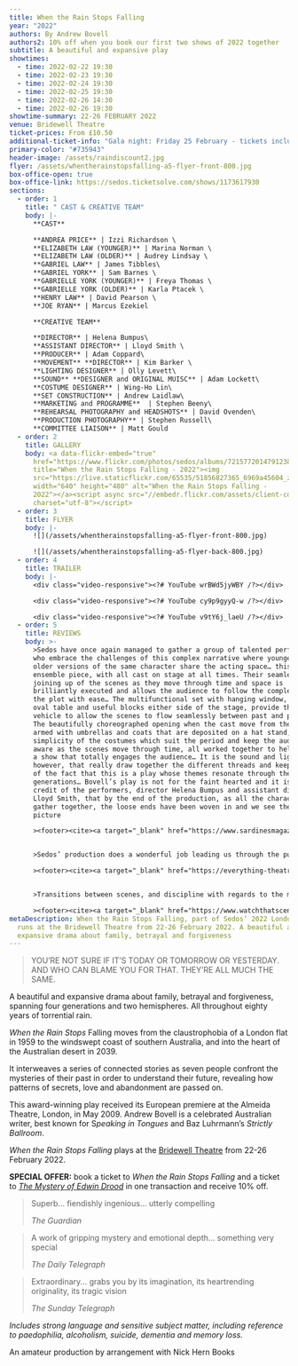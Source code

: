```yaml
---
title: When the Rain Stops Falling
year: "2022"
authors: By Andrew Bovell
authors2: 10% off when you book our first two shows of 2022 together
subtitle: A beautiful and expansive play
showtimes:
  - time: 2022-02-22 19:30
  - time: 2022-02-23 19:30
  - time: 2022-02-24 19:30
  - time: 2022-02-25 19:30
  - time: 2022-02-26 14:30
  - time: 2022-02-26 19:30
showtime-summary: 22-26 FEBRUARY 2022
venue: Bridewell Theatre
ticket-prices: From £10.50
additional-ticket-info: "Gala night: Friday 25 February - tickets include a drink and programme"
primary-color: "#735943"
header-image: /assets/raindiscount2.jpg
flyer: /assets/whentherainstopsfalling-a5-flyer-front-800.jpg
box-office-open: true
box-office-link: https://sedos.ticketsolve.com/shows/1173617930
sections:
  - order: 1
    title: " CAST & CREATIVE TEAM"
    body: |-
      **CAST**

      **ANDREA PRICE** | Izzi Richardson \
      **ELIZABETH LAW (YOUNGER)** | Marina Norman \
      **ELIZABETH LAW (OLDER)** | Audrey Lindsay \
      **GABRIEL LAW** | James Tibbles\
      **GABRIEL YORK** | Sam Barnes \
      **GABRIELLE YORK (YOUNGER)** | Freya Thomas \
      **GABRIELLE YORK (OLDER)** | Karla Ptacek \
      **HENRY LAW** | David Pearson \
      **JOE RYAN** | Marcus Ezekiel

      **CREATIVE TEAM**

      **DIRECTOR** | Helena Bumpus\
      **ASSISTANT DIRECTOR** | Lloyd Smith \
      **PRODUCER** | Adam Coppard\
      **MOVEMENT** **DIRECTOR** | Kim Barker \
      **LIGHTING DESIGNER** | Olly Levett\
      **SOUND** **DESIGNER and ORIGINAL MUISC** | Adam Lockett\
      **COSTUME DESIGNER** | Wing-Ho Lin\
      **SET CONSTRUCTION** | Andrew Laidlaw\
      **MARKETING and PROGRAMME**  | Stephen Beeny\
      **REHEARSAL PHOTOGRAPHY and HEADSHOTS** | David Ovenden\
      **PRODUCTION PHOTOGRAPHY** | Stephen Russell\
      **COMMITTEE LIAISON** | Matt Gould
  - order: 2
    title: GALLERY
    body: <a data-flickr-embed="true"
      href="https://www.flickr.com/photos/sedos/albums/72157720147912389"
      title="When the Rain Stops Falling - 2022"><img
      src="https://live.staticflickr.com/65535/51856827365_6969a45604_z.jpg"
      width="640" height="480" alt="When the Rain Stops Falling -
      2022"></a><script async src="//embedr.flickr.com/assets/client-code.js"
      charset="utf-8"></script>
  - order: 3
    title: FLYER
    body: |-
      ![](/assets/whentherainstopsfalling-a5-flyer-front-800.jpg)

      ![](/assets/whentherainstopsfalling-a5-flyer-back-800.jpg)
  - order: 4
    title: TRAILER
    body: |-
      <div class="video-responsive"><?# YouTube wrBWd5jyWBY /?></div>

      <div class="video-responsive"><?# YouTube cy9p9gyyQ-w /?></div>

      <div class="video-responsive"><?# YouTube v9tY6j_laeU /?></div>
  - order: 5
    title: REVIEWS
    body: >-
      >Sedos have once again managed to gather a group of talented performers
      who embrace the challenges of this complex narrative where younger and
      older versions of the same character share the acting space… this is an
      ensemble piece, with all cast on stage at all times. Their seamless
      joining up of the scenes as they move through time and space is
      brilliantly executed and allows the audience to follow the complexity of
      the plot with ease… The multifunctional set with hanging window, large
      oval table and useful blocks either side of the stage, provide the perfect
      vehicle to allow the scenes to flow seamlessly between past and present.
      The beautifully choreographed opening when the cast move from the gallery,
      armed with umbrellas and coats that are deposited on a hat stand, the
      simplicity of the costumes which suit the period and keep the audience
      aware as the scenes move through time, all worked together to help create
      a show that totally engages the audience… It is the sound and lighting,
      however, that really draw together the different threads and keep us aware
      of the fact that this is a play whose themes resonate through the
      generations… Bovell’s play is not for the faint hearted and it is to the
      credit of the performers, director Helena Bumpus and assistant director,
      Lloyd Smith, that by the end of the production, as all the characters
      gather together, the loose ends have been woven in and we see the complete
      picture

      ><footer><cite><a target="_blank" href="https://www.sardinesmagazine.co.uk/review/when-the-rain-stops-falling/">When the Rain Stops Falling, 2022, Sardines (*****)</a></cite></footer>


      >Sedos’ production does a wonderful job leading us through the puzzle, ensuring the experience treads the right line of mystery without confusion… Of particular note is the immense production value of this ‘amateur’ show. The borderless set supports well the fluidity of the piece as it drifts across time and space. The lighting is inventive and atmospheric, accenting the narrative structure with flickering lights as we cross a boundary into a different storyline and providing starry nights in the Australian outback. Music is used deftly throughout the piece, binding the different worlds with a perpetual stormy underscore and swelling cinematically at key moments. These all came together well to elevate the show into the relatively cavernous space at the Bridewell… this was a solid production of a challenging play.

      ><footer><cite><a target="_blank" href="https://everything-theatre.co.uk/2022/02/review-when-the-rain-stops-falling-bridewell-theatre.html">When the Rain Stops Falling, 2022, Everything Theatre</a></cite></footer>


      >Transitions between scenes, and discipline with regards to the movement of characters in and out of their parts is highly commendable, which is directed by Kimberly Barker, along with the lighting use that faultlessly works in conjunction with this. To imitate snow or stars, and with other appearances throughout, lighting designer, Olly Levett, does a lovely job with navigating these. The thunder and lightning that accompany the constant rainfall is a fitting addition too.

      ><footer><cite><a target="_blank" href="https://www.watchthatscene.com/post/when-the-rain-stops-falling-play-review">When the Rain Stops Falling, 2022, Watch That Scene</a></cite></footer>
metaDescription: When the Rain Stops Falling, part of Sedos’ 2022 London season,
  runs at the Bridewell Theatre from 22-26 February 2022. A beautiful and
  expansive drama about family, betrayal and forgiveness
---
```

>YOU’RE NOT SURE IF IT’S TODAY OR TOMORROW OR YESTERDAY. AND WHO CAN BLAME YOU FOR THAT. THEY’RE ALL MUCH THE SAME.
><footer><cite></cite></footer>

A beautiful and expansive drama about family, betrayal and forgiveness, spanning four generations and two hemispheres. All throughout eighty years of torrential rain.

*When the Rain Stops* Falling moves from the claustrophobia of a London flat in 1959 to the windswept coast of southern Australia, and into the heart of the Australian desert in 2039.

It interweaves a series of connected stories as seven people confront the mysteries of their past in order to understand their future, revealing how patterns of secrets, love and abandonment are passed on.

This award-winning play received its European premiere at the Almeida Theatre, London, in May 2009. Andrew Bovell is a celebrated Australian writer, best known for S*peaking in Tongues* and Baz Luhrmann’s *Strictly Ballroom*.

*When the Rain Stops Falling* plays at the [Bridewell Theatre](https://sedos.co.uk/venues/bridewell) from 22-26 February 2022.

**SPECIAL OFFER:** book a ticket to *When the Rain Stops Falling* and a ticket to *[The Mystery of Edwin Drood](https://sedos.co.uk/shows/2022-the-mystery-of-edwin-drood)* in one transaction and receive 10% off.

>Superb... fiendishly ingenious... utterly compelling
><footer><cite>The Guardian</cite></footer>

>A work of gripping mystery and emotional depth... something very special
><footer><cite>The Daily Telegraph</cite></footer>

>Extraordinary... grabs you by its imagination, its heartrending originality, its tragic vision
><footer><cite>The Sunday Telegraph</cite></footer>

*Includes strong language and sensitive subject matter, including reference to paedophilia, alcoholism, suicide, dementia and memory loss.*

An amateur production by arrangement with Nick Hern Books
